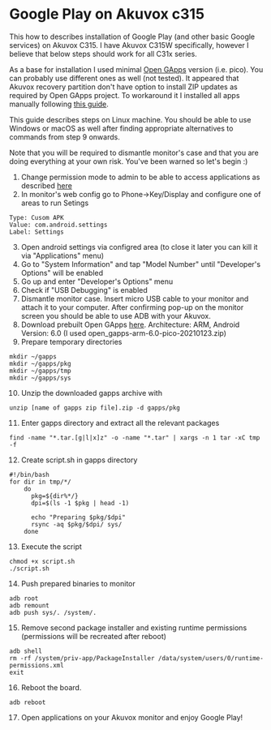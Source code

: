 # Google Play on Akuvox c315

This how to describes installation of Google Play (and other basic Google services) on Akuvox C315. I have Akuvox C315W specifically, however I believe that below steps should work for all C31x series. 

As a base for installation I used minimal [Open GApps](https://opengapps.org/) version (i.e. pico). You can probably use different ones as well (not tested). It appeared that Akuvox recovery partition don't have option to install ZIP updates as required by Open GApps project. To workaround it I installed all apps manually following [this guide](https://tinkerboarding.co.uk/forum/thread-553.html). 

This guide describes steps on Linux machine. You should be able to use Windows or macOS as well after finding appropriate alternatives to commands from step 9 onwards.

Note that you will be required to dismantle monitor's case and that you are doing everything at your own risk. You've been warned so let's begin :)

1. Change permission mode to admin to be able to access applications as described [here](http://wiki.akuvox.com/doku.php?id=indoor_monitor:feature_guides:how_to_install_apk_on_android_indoor_monitor)
2. In monitor's web config go to Phone->Key/Display and configure one of areas to run Setings
```
Type: Cusom APK
Value: com.android.settings
Label: Settings
```
3. Open android settings via configred area (to close it later you can kill it via "Applications" menu)
4. Go to "System Information" and tap "Model Number" until "Developer's Options" will be enabled
5. Go up and enter "Developer's Options" menu
6. Check if "USB Debugging" is enabled
7. Dismantle monitor case. Insert micro USB cable to your monitor and attach it to your computer. After confirming pop-up on the monitor screen you should be able to use ADB with your Akuvox.
8. Download prebuilt Open GApps [here](https://sourceforge.net/projects/opengapps/files/arm/). Architecture: ARM, Android Version: 6.0 (I used open_gapps-arm-6.0-pico-20210123.zip)
9. Prepare temporary directories
```
mkdir ~/gapps
mkdir ~/gapps/pkg
mkdir ~/gapps/tmp
mkdir ~/gapps/sys
```
10. Unzip the downloaded gapps archive with
```
unzip [name of gapps zip file].zip -d gapps/pkg
```
11. Enter gapps directory and extract all the relevant packages
```
find -name "*.tar.[g|l|x]z" -o -name "*.tar" | xargs -n 1 tar -xC tmp -f
```
12. Create script.sh in gapps directory
```
#!/bin/bash
for dir in tmp/*/
    do
      pkg=${dir%*/}
      dpi=$(ls -1 $pkg | head -1)

      echo "Preparing $pkg/$dpi"
      rsync -aq $pkg/$dpi/ sys/
    done
```
13. Execute the script
```
chmod +x script.sh
./script.sh
```
14. Push prepared binaries to monitor
```
adb root
adb remount
adb push sys/. /system/.
```
15. Remove second package installer and existing runtime permissions (permissions will be recreated after reboot)
```
adb shell
rm -rf /system/priv-app/PackageInstaller /data/system/users/0/runtime-permissions.xml
exit
```
16. Reboot the board.
```
adb reboot
```
17. Open applications on your Akuvox monitor and enjoy Google Play!
